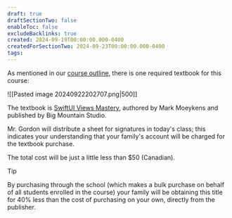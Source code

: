 ```yaml
---
draft: true
draftSectionTwo: false
enableToc: false
excludeBacklinks: true
created: 2024-09-19T00:00:00.000-0400
createdForSectionTwo: 2024-09-23T00:00:00.000-0400
tags:
---
```

As mentioned in our [course outline](https://drive.google.com/file/d/1qBRTN-AjrFhCuNItfIOblKPqq7hqgkkC/view?usp=share_link), there is one required textbook for this course:

![[Pasted image 20240922202707.png|500]]

The textbook is [SwiftUI Views Mastery](https://www.bigmountainstudio.com/views), authored by Mark Moeykens and published by Big Mountain Studio.

Mr. Gordon will distribute a sheet for signatures in today's class; this indicates your understanding that your family's account will be charged for the textbook purchase.

The total cost will be just a little less than $50 (Canadian).

> [!TIP]
> 
> By purchasing through the school (which makes a bulk purchase on behalf of all students enrolled in the course) your family will be obtaining this title for 40% less than the cost of purchasing on your own, directly from the publisher.